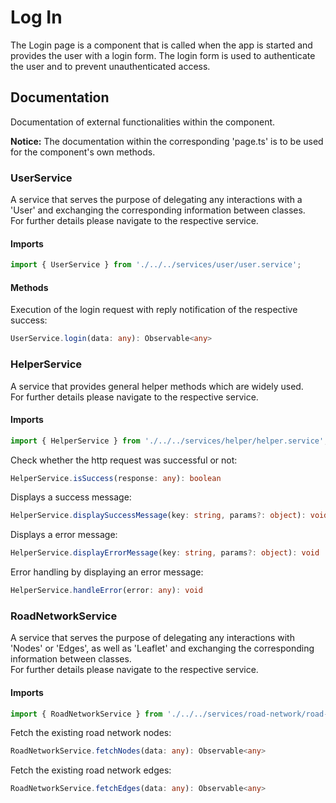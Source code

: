 # Log In
The Login page is a component that is called when the app is started and provides the user with a login form. The login form is used to authenticate the
user and to prevent unauthenticated access.

## Documentation
Documentation of external functionalities within the component.

**Notice:** The documentation within the corresponding 'page.ts' is to be used for the component's own methods.

### UserService
A service that serves the purpose of delegating any interactions with a 'User' and exchanging the corresponding information between classes.<br />
For further details please navigate to the respective service.

#### Imports
```typescript
import { UserService } from './../../services/user/user.service';
```

#### Methods
Execution of the login request with reply notification of the respective success:
```typescript
UserService.login(data: any): Observable<any>
```

### HelperService
A service that provides general helper methods which are widely used.<br />
For further details please navigate to the respective service.

#### Imports
```typescript
import { HelperService } from './../../services/helper/helper.service';
```

Check whether the http request was successful or not:
```typescript
HelperService.isSuccess(response: any): boolean
```

Displays a success message:
```typescript
HelperService.displaySuccessMessage(key: string, params?: object): void
```

Displays a error message:
```typescript
HelperService.displayErrorMessage(key: string, params?: object): void
```

Error handling by displaying an error message:
```typescript
HelperService.handleError(error: any): void
```

### RoadNetworkService
A service that serves the purpose of delegating any interactions with 'Nodes' or 'Edges', as well as 'Leaflet' and exchanging the corresponding information between classes.<br />
For further details please navigate to the respective service.

#### Imports
```typescript
import { RoadNetworkService } from './../../services/road-network/road-network.service';
```

Fetch the existing road network nodes:
```typescript
RoadNetworkService.fetchNodes(data: any): Observable<any>
```

Fetch the existing road network edges:
```typescript
RoadNetworkService.fetchEdges(data: any): Observable<any>
```
